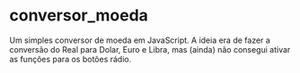 # conversor_moeda
Um simples conversor de moeda em JavaScript. A ideia era de fazer a conversão do Real para Dolar, Euro e Libra, mas (ainda) não consegui ativar as funções para os botões rádio. 
